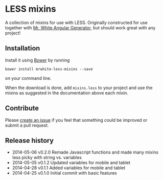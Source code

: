 LESS mixins
===========

A collection of mixins for use with LESS. Originally constructed for use together with [Mr. White Angular Generator](https://github.com/Iteam1337/generator-mrwhite), but should work great with any project!

## Installation
Install it using [Bower](http://bower.io) by running

    bower install mrwhite-less-mixins --save

on your command line.

When the download is done, add `mixins.less` to your project and use the mixins as suggested in the documentation above each mixin.

## Contribute
Please [create an issue](https://github.com/believer/mrwhite-less-mixins/issues) if you feel that something could be improved or submit a pull request.

## Release history
* 2014-05-06   v0.2.0   Remade Javascript functions and made many mixins less picky with string vs. variables
* 2014-05-05   v0.1.2   Updated variables for mobile and tablet
* 2014-04-28   v0.1.1   Added variables for mobile and tablet
* 2014-04-25   v0.1.0   Initial commit with basic features

